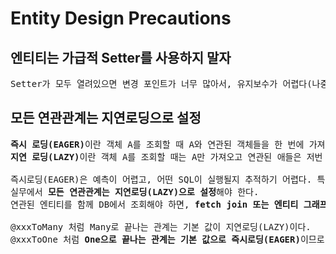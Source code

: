 # Entity Design Precautions
## 엔티티는 가급적 Setter를 사용하지 말자
<pre>
Setter가 모두 열려있으면 변경 포인트가 너무 많아서, 유지보수가 어렵다(나중에 리펙토링으로 Seeter 제거)
</pre>
## 모든 연관관계는 지연로딩으로 설정
<pre>
<b>즉시 로딩(EAGER)</b>이란 객체 A를 조회할 때 A와 연관된 객체들을 한 번에 가져오는 것이다.
<b>지연 로딩(LAZY)</b>이란 객체 A를 조회할 때는 A만 가져오고 연관된 애들은 저번 게시글에서 본 프락시 초기화 방법으로 가져온다.

즉시로딩(EAGER)은 예측이 어렵고, 어떤 SQL이 실행될지 추적하기 어렵다. 특히 JPQL을 실행할 때 N+1 문제가 자주 발생한다.
실무에서 <b>모든 연관관계는 지연로딩(LAZY)으로 설정</b>해야 한다.
연관된 엔티티를 함께 DB에서 조회해야 하면, <b>fetch join 또는 엔티티 그래프 기능을 사용하여 한 번에 데이터를 가져올 수 있다.</b>

@xxxToMany 처럼 Many로 끝나는 관계는 기본 값이 지연로딩(LAZY)이다.
@xxxToOne 처럼 <b>One으로 끝나는 관계는 기본 값으로 즉시로딩(EAGER)</b>이므로 직접 지연로딩(LAZY)으로 변경해야 한다.


</pre>
